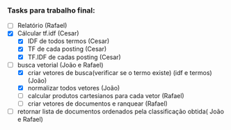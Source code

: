 ### Tasks para trabalho final:

- [ ] Relatório (Rafael)
- [x] Cálcular tf.idf (Cesar)
	- [x] IDF de todos termos (Cesar)
	- [x] TF de cada posting (Cesar)
	- [x] TF.IDF de cadas posting (Cesar)
	
- [ ] busca vetorial (João e Rafael)	
	- [x] criar vetores de busca(verificar se o termo existe) (idf e termos)(João) 
	- [x] normalizar todos vetores (João)
	- [ ] calcular produtos cartesianos para cada vetor (Rafael)
	- [ ] criar vetores de documentos e ranquear (Rafael)

- [ ] retornar lista de documentos ordenados pela classificação obtida( João e Rafael)
